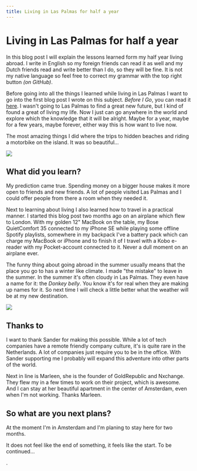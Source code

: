 ```yaml
---
title: Living in Las Palmas for half a year
---
```


# Living in Las Palmas for half a year

In this blog post I will explain the lessons learned form my half year living abroad. I write in English so my foreign friends can read it as well and my Dutch friends read and write better than I do, so they will be fine. It is not my native language so feel free to correct my grammar with the top right button *(on GitHub)*.

Before going into all the things I learned while living in Las Palmas I want to go into the first blog post I wrote on this subject. *Before I Go*, you can read it [here](/before-i-go). I wasn't going to Las Palmas to find a great new future, but I kind of found a great of living my life. Now I just can go anywhere in the world and explore which the knowledge that it will be alright. Maybe for a year, maybe for a few years, maybe forever, either way this is how want to live now.

The most amazing things I did where the trips to hidden beaches and riding a motorbike on the island. It was so beautiful...

<div><img src="/images/posts/living-in-las-palmas-for-half-a-year/view-while-on-the-bike-tour.png"></div>

## What did you learn?

My prediction came true. Spending money on a bigger house makes it more open to friends and new friends. A lot of people visited Las Palmas and I could offer people from there a room when they needed it.

Next to learning about living I also learned how to travel in a practical manner. I started this blog post two months ago on an airplane which flew to London. With my golden 12" MacBook on the table, my Bose QuietComfort 35 connected to my iPhone SE while playing some offline Spotify playlists, somewhere in my backpack I've a battery pack which can charge my MacBook or iPhone and to finish it of I travel with a Kobo e-reader with my Pocket-account connected to it. Never a dull moment on an airplane ever.

The funny thing about going abroad in the summer usually means that the place you go to has a winter like climate. I made "the mistake" to leave in the summer. In the summer it's often cloudy in Las Palmas. They even have a name for it: the *Donkey belly*. You know it's for real when they are making up names for it. So next time I will check a little better what the weather will be at my new destination.

<div><img src="/images/posts/living-in-las-palmas-for-half-a-year/guigui.png"></div>

## Thanks to

I want to thank Sander for making this possible. While a lot of tech companies have a remote friendly company culture, it's is quite rare in the Netherlands. A lot of companies just require you to be in the office. With Sander supporting me I probably will expand this adventure into other parts of the world.

Next in line is Marleen, she is the founder of GoldRepublic and Nxchange. They flew my in a few times to work on their project, which is awesome. And I can stay at her beautiful apartment in the center of Amsterdam, even when I'm not working. Thanks Marleen.

## So what are you next plans?

At the moment I'm in Amsterdam and I'm planing to stay here for two months.

It does not feel like the end of something, it feels like the start. To be continued...







.
